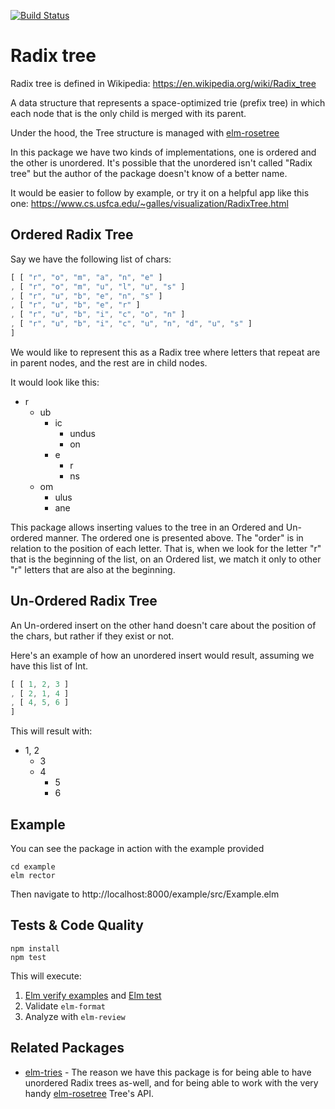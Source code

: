 [![Build Status](https://app.travis-ci.com/Gizra/elm-radix-tree.svg?branch=main)](https://app.travis-ci.com/Gizra/elm-radix-tree)

# Radix tree

Radix tree is defined in Wikipedia: <https://en.wikipedia.org/wiki/Radix_tree>

A data structure that represents a space-optimized trie (prefix tree) in which
each node that is the only child is merged with its parent.

Under the hood, the Tree structure is managed with
[elm-rosetree](https://package.elm-lang.org/packages/zwilias/elm-rosetree/latest/)

In this package we have two kinds of implementations, one is ordered and the
other is unordered. It's possible that the unordered isn't called "Radix tree"
but the author of the package doesn't know of a better name.

It would be easier to follow by example, or try it on a helpful app like
this one: <https://www.cs.usfca.edu/~galles/visualization/RadixTree.html>

## Ordered Radix Tree

Say we have the following list of chars:

```elm
[ [ "r", "o", "m", "a", "n", "e" ]
, [ "r", "o", "m", "u", "l", "u", "s" ]
, [ "r", "u", "b", "e", "n", "s" ]
, [ "r", "u", "b", "e", "r" ]
, [ "r", "u", "b", "i", "c", "o", "n" ]
, [ "r", "u", "b", "i", "c", "u", "n", "d", "u", "s" ]
]
```

We would like to represent this as a Radix tree where letters that repeat are
in parent nodes, and the rest are in child nodes.

It would look like this:

- r
    - ub
        - ic
            - undus
            - on
        - e
            - r
            - ns
    - om
        - ulus
        - ane

This package allows inserting values to the tree in an Ordered and Un-ordered manner.
The ordered one is presented above. The "order" is in relation to the position of each
letter. That is, when we look for the letter "r" that is the beginning of the list, 
on an Ordered list, we match it only to other "r" letters that are also at the beginning.

## Un-Ordered Radix Tree

An Un-ordered insert on the other hand doesn't care about the position of the chars, but rather if they exist or not.

Here's an example of how an unordered insert would result, assuming we have this list
of Int.

```elm
[ [ 1, 2, 3 ]
, [ 2, 1, 4 ]
, [ 4, 5, 6 ]
]
```

This will result with:

- 1, 2
    - 3
    - 4
        - 5
        - 6

## Example

You can see the package in action with the example provided

    cd example
    elm rector

Then navigate to http://localhost:8000/example/src/Example.elm

## Tests & Code Quality

    npm install
    npm test

This will execute:

1. [Elm verify examples](https://github.com/stoeffel/elm-verify-examples) and [Elm test](https://github.com/elm-explorations/test)
2. Validate `elm-format`
3. Analyze with `elm-review`

## Related Packages

- [elm-tries](https://package.elm-lang.org/packages/elm-scotland/elm-tries/latest) - 
The reason we have this package is for being able to have unordered Radix trees as-well,
and for being able to work with the very handy [elm-rosetree](https://package.elm-lang.org/packages/zwilias/elm-rosetree/latest/)
Tree's API.